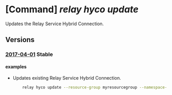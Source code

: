 # [Command] _relay hyco update_

Updates the Relay Service Hybrid Connection.

## Versions

### [2017-04-01](/Resources/mgmt-plane/L3N1YnNjcmlwdGlvbnMve30vcmVzb3VyY2Vncm91cHMve30vcHJvdmlkZXJzL21pY3Jvc29mdC5yZWxheS9uYW1lc3BhY2VzL3t9L2h5YnJpZGNvbm5lY3Rpb25zL3t9/2017-04-01.xml) **Stable**

<!-- mgmt-plane /subscriptions/{}/resourcegroups/{}/providers/microsoft.relay/namespaces/{}/hybridconnections/{} 2017-04-01 -->

#### examples

- Updates existing Relay Service Hybrid Connection.
    ```bash
        relay hyco update --resource-group myresourcegroup --namespace-name mynamespace --name myhyco
    ```
